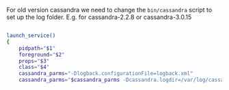 For old version cassandra we need to change the `bin/cassandra` script to set up the log folder.
E.g. for cassandra-2.2.8 or cassandra-3.0.15

```bash

launch_service()
{
    pidpath="$1"
    foreground="$2"
    props="$3"
    class="$4"
    cassandra_parms="-Dlogback.configurationFile=logback.xml"
    cassandra_parms="$cassandra_parms -Dcassandra.logdir=/var/log/cassandra"
```